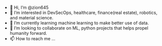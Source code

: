 - 👋 Hi, I’m @zion645
- 👀 I’m interested in DevSecOps, healthcare, finance(real estate), robotics, and material science.
- 🌱 I’m currently learning machine learning to make better use of data.
- 💞️ I’m looking to collaborate on ML, python projects that helps propel humanity forward. 
- 📫 How to reach me ...

<!---
zion645/zion645 is a ✨ special ✨ repository because its `README.md` (this file) appears on your GitHub profile.
You can click the Preview link to take a look at your changes.
--->
